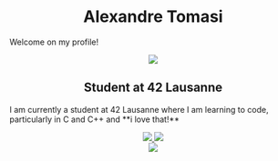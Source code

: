 <h1 align="center">Alexandre Tomasi</h1>
<p>Welcome on my profile!</p>
<div align="center">
  <img src="https://media1.tenor.com/m/pvFJwncehzIAAAAC/hello-there-private-from-penguins-of-madagascar.gif">
</div>
<h2 align="center">Student at 42 Lausanne</h2>
<p>I am currently a student at 42 Lausanne where I am learning to code, particularly in C and C++ and **i love that!** </p>
<div align="center">
  <a href="https://github.com/oakoudad/badge42">
    <img src="https://badge.mediaplus.ma/darkblue/atomasi">
  </a>
  <a href="https://wakatime.com/@694a8df1-9b48-4c64-9add-d81c83b82607">
    <img src="https://wakatime.com/badge/user/694a8df1-9b48-4c64-9add-d81c83b82607.svg">
  </a>
</div>

<div align="center">
  <img src="http://github-profile-summary-cards.vercel.app/api/cards/profile-details?username=crealex&theme=bear">
</div>


